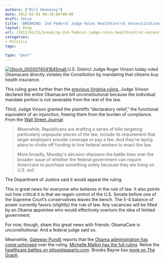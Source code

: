 ```yaml
---
authors: ["Bill Hennessy"]
date: 2011-02-01 00:18:00+00:00
draft: false
title: 'BREAKING: 2nd Federal Judge Rules HealthControl Unconstitutional—No One Surprised'
layout: blog
url: /2011/01/31/breaking-2nd-federal-judge-rules-healthcontrol-unconstitutionalno-one-surprised/
categories:
- Politics
tags:

type: "post"
---
```


[![iStock_000007404184Small](https://hennessysview.com/wp-content/uploads/2011/01/iStock_000007404184Small_thumb.jpg)
](https://hennessysview.com/wp-content/uploads/2011/01/iStock_000007404184Small.jpg)U.S. District Judge Roger Vinson today ruled Obamacare directly violates the Constitution by mandating that citizens buy health insurance.

 

This ruling goes further than the [previous Virginia ruling.](https://online.wsj.com/article/SB10001424052748703727804576017672495623838.html) Judge Vinson declared the entire Obamacare bill unconstitutional because the individual mandate portion is not severable from the rest of the law.

 

Third, Judge Vinson granted the plaintiffs “declaratory relief,” the functional equivalent of an injunction, freeing them from the burden of compliance. From the [Wall Street Journal](https://online.wsj.com/article/SB10001424052748703439504576116361022463224.html?mod=WSJ_hp_LEFTTopStories):

 

>   
> 
> Meanwhile, Republicans are drafting a series of bills targeting particularly unpopular pieces of the law, include its requirement that larger employers provide coverage or pay a fee. And they're laying plans to choke off funding to hire federal workers to enact the law.
> 
>    
> 
> More broadly, Monday's decision sharpens the battle lines over the broader issue of whether the federal government can require Americans to purchase something solely because they are living on U.S. soil.
> 
> 

 

The Department of Justice said it would appeal the ruling.

 

This is great news for everyone who believes in the rule of law. It also points out how critical it is that we regain control of the U.S. Senate before one of the Supreme Court’s conservatives leaves the bench. The 5-4 balance of power currently favors (slightly) the rule of law. Any vacancies will be filled by an Obama appointee who would effectively overturn the idea of limited government. 

 

For now, though, share this great news with friends: ObamaCare is unconstitutional. And a federal judge said so. 

 

Meanwhile, [Gateway Pundit](https://gatewaypundit.rightnetwork.com/) reports that the [Obama administration has come unhinged](https://gatewaypundit.rightnetwork.com/2011/01/unreal-white-house-calls-obamacare-ruling-judicial-overreach/) over the ruling. [Michelle Malkin has the full ruling](https://michellemalkin.com/2011/01/31/unconstitutional-florida-judge-strikes-down-obamacare-mandate-full-decision-embedded/). Relive the [healthcare battles on stlouisteaparty.com](https://stlouisteaparty.com/index.php?s=healthcare+or+obamacare). Brooks Bayne has [more on The Graph](https://thegraph.com/2011/01/u-s-district-court-judge-roger-vinson-rules-obamacare-unconstitutional/).
